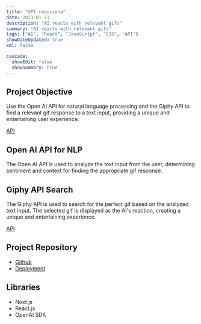 ```yaml
---
title: "GPT reacciona"
date: 2023-01-31
description: "AI reacts with relevant gifs"
summary: "AI reacts with relevant gifs"
tags: ["AI", "React", "JavaScript", "CSS", "API"]
showDateUpdated: true
xml: false

cascade:
  showEdit: false
  showSummary: true
---
```


## Project Objective

Use the Open AI API for natural language processing and the Giphy API to find a relevant gif response to a text input, providing a unique and entertaining user experience.

[API](https://openai.com/api/)

## Open AI API for NLP

The Open AI API is used to analyze the text input from the user, determining sentiment and context for finding the appropriate gif response.

## Giphy API Search

The Giphy API is used to search for the perfect gif based on the analyzed text input. The selected gif is displayed as the AI's reaction, creating a unique and entertaining experience.

[API](https://developers.giphy.com/)

## Project Repository
- [Github](https://github.com/miguel1man/chatGPT-Gifs)
- [Deployment](https://gptreacciona.vercel.app/)

## Libraries 
- Next.js
- React.js
- OpenAI SDK
